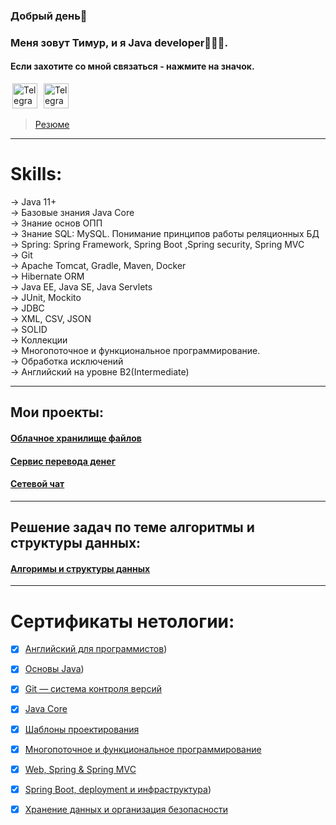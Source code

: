 ### Добрый день👋
### Меня зовут Тимур, и я Java developer👩🏻‍💻.
#### Если захотите со мной связаться - нажмите на значок. 

[<image alt="Telegram" width="40" hspace="3" src="https://github.com/alfa-prime/alfa-prime/blob/main/img/telegram.svg"/>](https://t.me/Black_Jackiy)
[<image alt="Telegram" width="40" hspace="3" src="https://www.svgrepo.com/show/484995/email-part-2.svg"/>](https://mail.google.com/mail/u/0/?ogbl#inbox)


>[Резюме](https://drive.google.com/file/d/1Ln4nuJcsSrbsxTHLMKyssgHsO_LUL6A1/view?usp=sharing)

---
# Skills:
-> Java 11+<br/>
-> Базовые знания Java Core<br/>
-> Знание основ ОПП<br/>
-> Знание SQL: MySQL. Понимание принципов работы реляционных БД<br/>
-> Spring: Spring Framework, Spring Boot ,Spring security, Spring MVC<br/>
-> Git<br/>
-> Apache Tomcat, Gradle, Maven, Docker<br/>
-> Hibernate ORM<br/>
-> Java EE, Java SE, Java Servlets<br/>
-> JUnit, Mockito<br/>
-> JDBC<br/>
-> XML, CSV, JSON<br/>
-> SOLID<br/>
-> Коллекции<br/>
-> Многопоточное и функциональное программирование.<br/>
-> Обработка исключений<br/>
-> Aнглийский на уровне B2(Intermediate)<br/>

---
## Мои проекты:
#### [Облачное хранилище файлов](https://github.com/TimRakh/MyOwnCloud)
#### [Сервис перевода денег](https://github.com/TimRakh/MoneyTransfer)
#### [Сетевой чат](https://github.com/SolonceNew/Flight_module)

---
## Решение задач по теме алгоритмы и структуры данных:
#### [Алгоримы и структуры данных](https://github.com/TimRakh/Algorithms/tree/main)

---
# Сертификаты нетологии:
- [x] [Английский для программистов](https://netology.ru/backend/api/user/programs/10952/pdf_certificate))
- [x] [Основы Java](https://netology.ru/backend/api/user/programs/29677/pdf_certificate))
- [x] [Git — система контроля версий](https://netology.ru/backend/api/user/programs/30044/pdf_certificate)
- [x] [Java Core](https://netology.ru/backend/api/user/programs/35197/pdf_certificate)
- [x] [Шаблоны проектирования](https://netology.ru/backend/api/user/programs/35202/pdf_certificate)
- [x] [Многопоточное и функциональное программирование](https://netology.ru/backend/api/user/programs/35206/pdf_certificate)
- [x] [Web, Spring & Spring MVC](https://netology.ru/backend/api/user/programs/37402/pdf_certificate)
- [x] [Spring Boot, deployment и инфраструктура](https://netology.ru/backend/api/user/programs/39974/pdf_certificate))
- [x] [Хранение данных и организация безопасности](https://netology.ru/backend/api/user/programs/39979/pdf_certificate)


